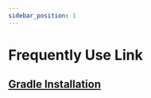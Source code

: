 ```yaml
---
sidebar_position: 1
---
```


# Frequently Use Link

## [Gradle Installation](https://gradle.org/install/)
